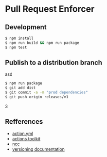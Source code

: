 # Pull Request Enforcer

## Development

```bash
$ npm install
$ npm run build && npm run package
$ npm test
```

## Publish to a distribution branch
asd
```bash
$ npm run package
$ git add dist
$ git commit -a -m "prod dependencies"
$ git push origin releases/v1
```
3
## Refferences
- [action.yml](https://help.github.com/en/articles/metadata-syntax-for-github-actions)
- [actions toolkit](https://github.com/actions/toolkit)
- [ncc](https://github.com/zeit/ncc)
- [versioning documentation](https://github.com/actions/toolkit/blob/master/docs/action-versioning.md)